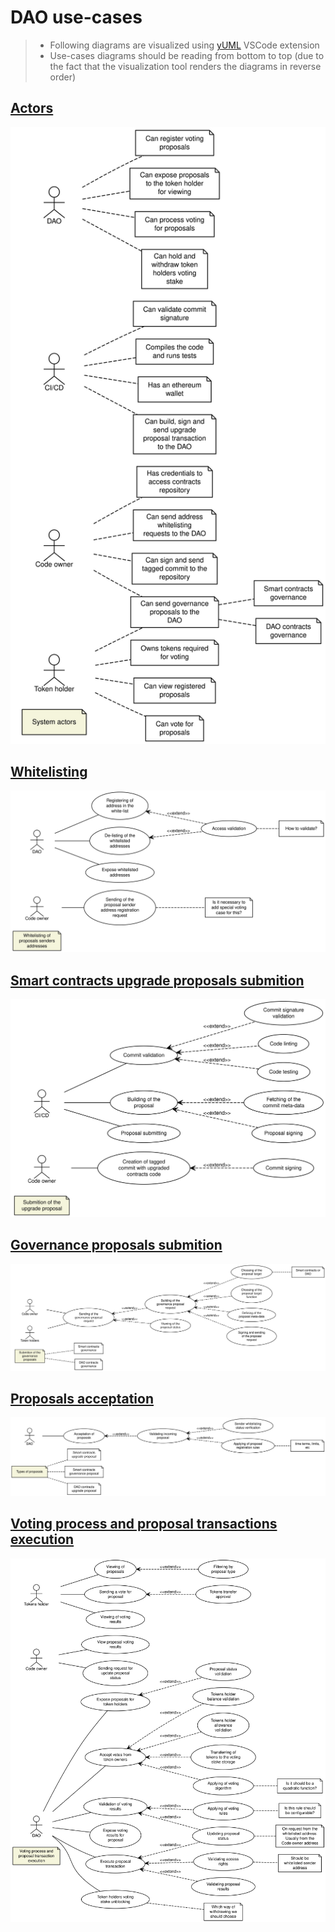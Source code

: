 # DAO use-cases

>* Following diagrams are visualized using [yUML](https://github.com/jaime-olivares/vscode-yuml) VSCode extension  
>* Use-cases diagrams should be reading from bottom to top (due to the fact that the visualization tool renders the diagrams in reverse order) 

## [Actors](./actors.yuml) 

![Actors](./actors.svg)

## [Whitelisting](./whitelisting.yuml) 

![Whitelisting](./whitelisting.svg)

## [Smart contracts upgrade proposals submition](./upgrade.yuml) 

![Upgrade](./upgrade.svg)

## [Governance proposals submition](./governance.yuml) 

![Governance](./governance.svg)

## [Proposals acceptation](./proposals.yuml) 

![Proposals](./proposals.svg)

## [Voting process and proposal transactions execution](./voting.yuml) 

![Voting](./voting.svg)